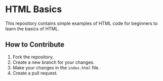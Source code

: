 # HTML Basics
This repository contains simple examples of HTML code for beginners to learn the basics of HTML.

## How to Contribute
1. Fork the repository.
2. Create a new branch for your changes.
3. Make your changes in the `index.html` file.
4. Create a pull request.

